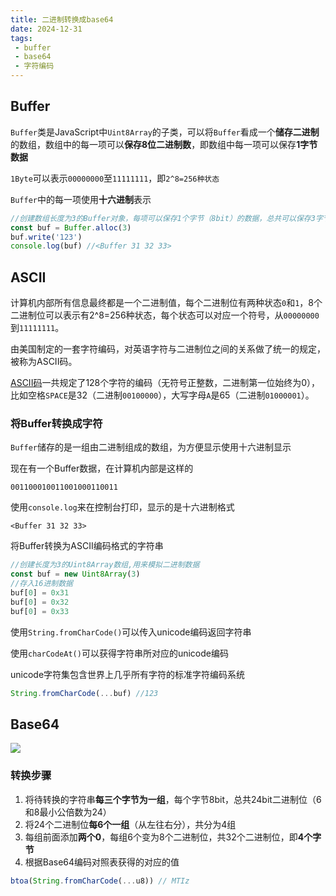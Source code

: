 ```yaml
---
title: 二进制转换成base64
date: 2024-12-31
tags:
 - buffer
 - base64
 - 字符编码
---
```


## Buffer

`Buffer`类是JavaScript中`Uint8Array`的子类，可以将`Buffer`看成一个**储存二进制**的数组，数组中的每一项可以**保存8位二进制数**，即数组中每一项可以保存**1字节数据**

`1Byte`可以表示`00000000`至`11111111`，即`2^8=256种状态`

`Buffer`中的每一项使用**十六进制**表示

```js
//创建数组长度为3的Buffer对象，每项可以保存1个字节（8bit）的数据，总共可以保存3字节（24bit）的数据
const buf = Buffer.alloc(3)
buf.write('123')
console.log(buf) //<Buffer 31 32 33>
```

## ASCII

计算机内部所有信息最终都是一个二进制值，每个二进制位有两种状态`0`和`1`，8个二进制位可以表示有2^8=256种状态，每个状态可以对应一个符号，从`00000000`到`11111111`。

由美国制定的一套字符编码，对英语字符与二进制位之间的关系做了统一的规定，被称为ASCII码。

[ASCII码](https://tool.oschina.net/commons?type=4)一共规定了128个字符的编码（无符号正整数，二进制第一位始终为0），比如空格`SPACE`是32（二进制`00100000`），大写字母`A`是65（二进制`01000001`）。

### 将Buffer转换成字符

`Buffer`储存的是一组由二进制组成的数组，为方便显示使用十六进制显示

现在有一个Buffer数据，在计算机内部是这样的

`001100010011001000110011`

使用`console.log`来在控制台打印，显示的是十六进制格式

`<Buffer 31 32 33>`

将Buffer转换为ASCII编码格式的字符串

```js
//创建长度为3的Uint8Array数组,用来模拟二进制数据
const buf = new Uint8Array(3)
//存入16进制数据
buf[0] = 0x31
buf[0] = 0x32
buf[0] = 0x33
```

使用`String.fromCharCode()`可以传入unicode编码返回字符串

使用`charCodeAt()`可以获得字符串所对应的unicode编码

unicode字符集包含世界上几乎所有字符的标准字符编码系统

```js
String.fromCharCode(...buf) //123
```

## Base64

![](https://i-blog.csdnimg.cn/blog_migrate/6bd937a20b29714171b1669cfca0d4ab.png)

### 转换步骤

1. 将待转换的字符串**每三个字节为一组**，每个字节8bit，总共24bit二进制位（6和8最小公倍数为24）
2. 将24个二进制位**每6个一组**（从左往右分），共分为4组
3. 每组前面添加**两个0**，每组6个变为8个二进制位，共32个二进制位，即**4个字节**
4. 根据Base64编码对照表获得的对应的值

```js
btoa(String.fromCharCode(...u8)) // MTIz
```

